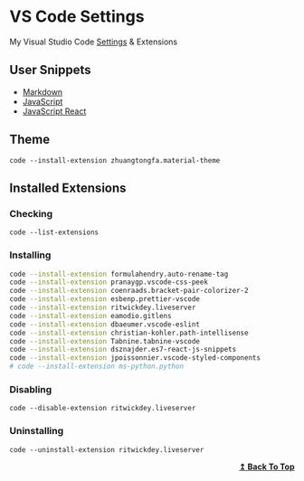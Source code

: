 # VS Code Settings

My Visual Studio Code [Settings](https://github.com/shahriarshafin/vscode-settings/blob/main/settings.json) & Extensions

## User Snippets

- [Markdown](https://github.com/shahriarshafin/vscode-settings/blob/main/snippets/markdown.json)
- [JavaScript](https://github.com/shahriarshafin/vscode-settings/blob/main/snippets/javascript.json)
- [JavaScript React](https://github.com/shahriarshafin/vscode-settings/blob/main/snippets/javascriptreact.json)

## Theme

```
code --install-extension zhuangtongfa.material-theme
```

## Installed Extensions

### Checking

```
code --list-extensions
```

### Installing

```bash
code --install-extension formulahendry.auto-rename-tag
code --install-extension pranaygp.vscode-css-peek
code --install-extension coenraads.bracket-pair-colorizer-2
code --install-extension esbenp.prettier-vscode
code --install-extension ritwickdey.liveserver
code --install-extension eamodio.gitlens
code --install-extension dbaeumer.vscode-eslint
code --install-extension christian-kohler.path-intellisense
code --install-extension Tabnine.tabnine-vscode
code --install-extension dsznajder.es7-react-js-snippets
code --install-extension jpoissonnier.vscode-styled-components
# code --install-extension ms-python.python
```

### Disabling

```
code --disable-extension ritwickdey.liveserver
```

### Uninstalling

```
code --uninstall-extension ritwickdey.liveserver
```

<p align="right">
    <b><a href="#VS-Code-Settings">↥ Back To Top</a></b>
</p>
